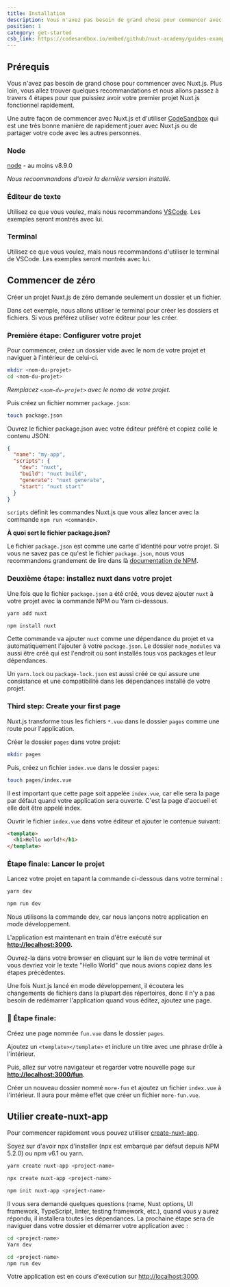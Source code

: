 ```yaml
---
title: Installation
description: Vous n'avez pas besoin de grand chose pour commencer avec Nuxt.js. Plus loin, vous allez trouver quelques recommandations et nous allons passez à travers 4 étapes pour que puissiez avoir votre premier projet Nuxt.js fonctionnel rapidement.
position: 1
category: get-started
csb_link: https://codesandbox.io/embed/github/nuxt-academy/guides-examples/tree/master/01_get_started/01_installation?fontsize=14&hidenavigation=1&theme=dark
---
```


## Prérequis

Vous n'avez pas besoin de grand chose pour commencer avec Nuxt.js. Plus loin, vous allez trouver quelques recommandations et nous allons passez à travers 4 étapes pour que puissiez avoir votre premier projet Nuxt.js fonctionnel rapidement.

<base-alert type="info">

Une autre façon de commencer avec Nuxt.js et d'utiliser [CodeSandbox](https://template.nuxtjs.org) qui est une très bonne manière de rapidement jouer avec Nuxt.js ou de partager votre code avec les autres personnes.

</base-alert>

### Node

[node](https://nodejs.org/en/download/) - au moins v8.9.0

_Nous recoommandons d'avoir la dernière version installé._

### Éditeur de texte

Utilisez ce que vous voulez, mais nous recommandons [VSCode](https://code.visualstudio.com/). Les exemples seront montrés avec lui.

### Terminal

Utilisez ce que vous voulez, mais nous recommandons d'utiliser le terminal de VSCode. Les exemples seront montrés avec lui.

## Commencer de zéro

Créer un projet Nuxt.js de zéro demande seulement un dossier et un fichier.

Dans cet exemple, nous allons utiliser le terminal pour créer les dossiers et fichiers. Si vous préférez utiliser votre éditeur pour les créer.

### Première étape: Configurer votre projet

Pour commencer, créez un dossier vide avec le nom de votre projet et naviguer à l'intérieur de celui-ci.

```bash
mkdir <nom-du-projet>
cd <nom-du-projet>
```

_Remplacez `<nom-du-projet>` avec le nomo de votre projet._

Puis créez un fichier nommer `package.json`:

```bash
touch package.json
```

Ouvrez le fichier package.json avec votre éditeur préféré et copiez collé le contenu JSON:

```json
{
  "name": "my-app",
  "scripts": {
    "dev": "nuxt",
    "build": "nuxt build",
    "generate": "nuxt generate",
    "start": "nuxt start"
  }
}
```

`scripts` définit les commandes Nuxt.js que vous allez lancer avec la commande `npm run <commande>`.

<base-alert type="info">

**À quoi sert le fichier package.json?**

</base-alert>

Le fichier `package.json` est comme une carte d'identité pour votre projet. Si vous ne savez pas ce qu'est le fichier `package.json`, nous vous recommandons grandement de lire dans là [documentation de NPM](https://docs.npmjs.com/creating-a-package-json-file).

### Deuxième étape: installez nuxt dans votre projet

Une fois que le fichier `package.json` a été créé, vous devez ajouter `nuxt` à votre projet avec la commande NPM ou Yarn ci-dessous.

<code-group>
  <code-block label="Yarn" active>

```bash
yarn add nuxt
```

  </code-block>
  <code-block label="NPM">

```bash
npm install nuxt
```

  </code-block>
</code-group>

Cette commande va ajouter `nuxt` comme une dépendance du projet et va automatiquement l'ajouter à votre `package.json`. Le dossier `node_modules` va aussi être créé qui est l'endroit où sont installés tous vos packages et leur dépendances.

<base-alert type="info">

Un `yarn.lock` ou `package-lock.json` est aussi créé ce qui assure une consistance et une compatibilité dans les dépendances installé de votre projet.

</base-alert>

### Third step: Create your first page

Nuxt.js transforme tous les fichiers `*.vue` dans le dossier `pages` comme une route pour l'application.

Créer le dossier `pages` dans votre projet:

```bash
mkdir pages
```

Puis, créez un fichier `index.vue` dans le dossier `pages`:

```bash
touch pages/index.vue
```

Il est important que cette page soit appelée `index.vue`, car elle sera la page par défaut quand votre application sera ouverte. C'est la page d'accueil et elle doit être appelé index.

Ouvrir le fichier `index.vue` dans votre éditeur et ajouter le contenue suivant:

```html
<template>
  <h1>Hello world!</h1>
</template>
```

### Étape finale: **Lancer le projet**

Lancez votre projet en tapant la commande ci-dessous dans votre terminal :

<code-group>
  <code-block label="Yarn" active>

```bash
yarn dev
```

  </code-block>
  <code-block label="NPM">

```bash
npm run dev
```

  </code-block>
</code-group>

<base-alert type="info">

Nous utilisons la commande dev, car nous lançons notre application en mode développement.

</base-alert>

L'application est maintenant en train d'être exécuté sur **[http://localhost:3000](http://localhost:3000/).**

Ouvrez-la dans votre browser en cliquant sur le lien de votre terminal et vous devriez voir le texte "Hello World" que nous avions copiez dans les étapes précédentes.

<base-alert type="info">

Une fois Nuxt.js lancé en mode développement, il écoutera les changements de fichiers dans la plupart des répertoires, donc il n'y a pas besoin de redémarrer l'application quand vous éditez, ajoutez une page.

</base-alert>

### 🍄 Étape finale:

Créez une page nommée `fun.vue` dans le dossier `pages`.

Ajoutez un `<template></template>` et inclure un titre avec une phrase drôle à l'intérieur.

Puis, allez sur votre navigateur et regarder votre nouvelle page sur **[http://localhost:3000/fun](http://localhost:3000/fun).**

<base-alert type="info">

Créer un nouveau dossier nommé `more-fun` et ajoutez un fichier `index.vue` à l'intérieur. Il aura pour même effet que créer un fichier `more-fun.vue`.

</base-alert>

<app-modal>
  <code-sandbox  :src="csb_link"></code-sandbox>
</app-modal>

## Utilier create-nuxt-app

Pour commencer rapidement vous pouvez utiiliser [create-nuxt-app](https://github.com/nuxt/create-nuxt-app).

Soyez sur d'avoir npx d'installer (npx est embarqué par défaut depuis NPM 5.2.0) ou npm v6.1 ou yarn.

<code-group>
  <code-block label="Yarn" active>

```bash
yarn create nuxt-app <project-name>
```

  </code-block>
  <code-block label="NPX">

```bash
npx create nuxt-app <project-name>
```

  </code-block>
    <code-block label="NPM">

```bash
npm init nuxt-app <project-name>
```

  </code-block>

</code-group>

Il vous sera demandé quelques questions (name, Nuxt options, UI framework, TypeScript, linter, testing framework, etc.), quand vous y aurez répondu, il installera toutes les dépendances. La prochaine étape sera de naviguer dans votre dossier et démarrer votre application avec :

<code-group>
  <code-block label="Yarn" active>

```bash
cd <project-name>
Yarn dev
```

  </code-block>
  <code-block label="NPM">

```bash
cd <project-name>
npm run dev
```

  </code-block>
</code-group>

Votre application est en cours d'exécution sur [http://localhost:3000](http://localhost:3000).
